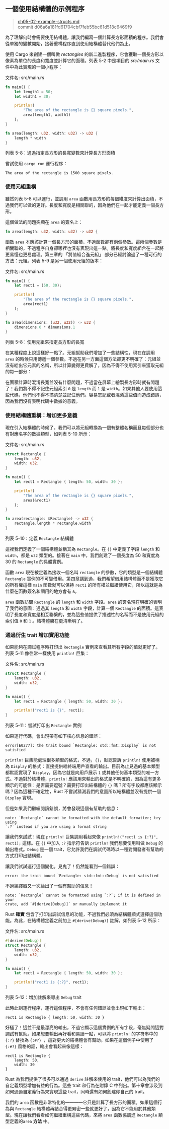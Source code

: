 ## 一個使用結構體的示例程序

> [ch05-02-example-structs.md](https://github.com/rust-lang/book/blob/master/second-edition/src/ch05-02-example-structs.md)
> <br>
> commit d06a6a181fd61704cbf7feb55bc61d518c6469f9

為了理解何時會需要使用結構體，讓我們編寫一個計算長方形面積的程序。我們會從單獨的變數開始，接著重構程序直到使用結構體替代他們為止。

使用 Cargo 來創建一個叫做 *rectangles* 的新二進製程序，它會獲取一個長方形以像素為單位的長度和寬度並計算它的面積。列表 5-2 中是項目的 *src/main.rs* 文件中為此實現的一個小程序：

<span class="filename">文件名: src/main.rs</span>

```rust
fn main() {
    let length1 = 50;
    let width1 = 30;

    println!(
        "The area of the rectangle is {} square pixels.",
        area(length1, width1)
    );
}

fn area(length: u32, width: u32) -> u32 {
    length * width
}
```

<span class="caption">列表 5-8：通過指定長方形的長寬變數來計算長方形面積</span>

嘗試使用 `cargo run` 運行程序：

```text
The area of the rectangle is 1500 square pixels.
```

### 使用元組重構

雖然列表 5-8 可以運行，並調用 `area` 函數用長方形的每個維度來計算出面積，不過我們可以做的更好。長度和寬度是相關聯的，因為他們在一起才能定義一個長方形。

這個做法的問題突顯在 `area` 的簽名上：

```rust
fn area(length: u32, width: u32) -> u32 {
```

函數 `area` 本應該計算一個長方形的面積，不過函數卻有兩個參數。這兩個參數是相關聯的，不過程序自身卻哪裡也沒有表現出這一點。將長度和寬度組合在一起將更易懂也更易處理。第三章的 「將值組合進元組」 部分已經討論過了一種可行的方法：元組。列表 5-9 是另一個使用元組的版本：

<span class="filename">文件名: src/main.rs</span>

```rust
fn main() {
    let rect1 = (50, 30);

    println!(
        "The area of the rectangle is {} square pixels.",
        area(rect1)
    );
}

fn area(dimensions: (u32, u32)) -> u32 {
    dimensions.0 * dimensions.1
}
```

<span class="caption">列表 5-8：使用元組來指定長方形的長寬</span>

在某種程度上說這樣好一點了。元組幫助我們增加了一些結構性，現在在調用 `area` 的時候只用傳遞一個參數。不過在另一方面這個方法卻更不明確了：元組並沒有給出它元素的名稱，所以計算變得更費解了，因為不得不使用索引來獲取元組的每一部分：

在面積計算時混淆長寬並沒有什麼問題，不過當在屏幕上繪製長方形時就有問題了！我們將不得不記住元組索引 `0` 是 `length` 而 `1` 是 `width`。如果其他人要使用這些代碼，他們也不得不搞清楚並記住他們。容易忘記或者混淆這些值而造成錯誤，因為我們沒有表明代碼中數據的意義。

### 使用結構體重構：增加更多意義

現在引入結構體的時候了。我們可以將元組轉換為一個有整體名稱而且每個部分也有對應名字的數據類型，如列表 5-10 所示：

<span class="filename">文件名: src/main.rs</span>

```rust
struct Rectangle {
    length: u32,
    width: u32,
}

fn main() {
    let rect1 = Rectangle { length: 50, width: 30 };

    println!(
        "The area of the rectangle is {} square pixels.",
        area(&rect1)
    );
}

fn area(rectangle: &Rectangle) -> u32 {
    rectangle.length * rectangle.width
}
```

<span class="caption">列表 5-10：定義 `Rectangle` 結構體</span>

這裡我們定義了一個結構體並稱其為 `Rectangle`。在 `{}` 中定義了字段 `length` 和 `width`，都是 `u32` 類型的。接著在 `main` 中，我們創建了一個長度為 50 和寬度為 30 的 `Rectangle` 的具體實例。

函數 `area` 現在被定義為接收一個名叫 `rectangle` 的參數，它的類型是一個結構體 `Rectangle` 實例的不可變借用。第四章講到過，我們希望借用結構體而不是獲取它的所有權這樣 `main` 函數就可以保持 `rect1` 的所有權並繼續使用它，所以這就是為什麼在函數簽名和調用的地方會有 `&`。

`area` 函數訪問 `Rectangle` 的 `length` 和 `width` 字段。`area` 的簽名現在明確的表明了我們的意圖：通過其 `length` 和 `width` 字段，計算一個 `Rectangle` 的面積。這表明了長度和寬度是相互聯繫的，並為這些值提供了描述性的名稱而不是使用元組的索引值 `0` 和 `1` 。結構體勝在更清晰明了。

### 通過衍生 trait 增加實用功能

如果能夠在調試程序時打印出 `Rectangle` 實例來查看其所有字段的值就更好了。列表 5-11 像往常一樣使用 `println!` 巨集：

<span class="filename">文件名: src/main.rs</span>

```rust
struct Rectangle {
    length: u32,
    width: u32,
}

fn main() {
    let rect1 = Rectangle { length: 50, width: 30 };

    println!("rect1 is {}", rect1);
}
```

<span class="caption">列表 5-11：嘗試打印出 `Rectangle` 實例</span>

如果運行代碼，會出現帶有如下核心信息的錯誤：

```text
error[E0277]: the trait bound `Rectangle: std::fmt::Display` is not satisfied
```

`println!` 巨集能處理很多類型的格式，不過，`{}`，默認告訴 `println!` 使用被稱為 `Display` 的格式：直接提供給終端用戶查看的輸出。目前為止見過的基本類型都默認實現了 `Display`，因為它就是向用戶展示 `1` 或其他任何基本類型的唯一方式。不過對於結構體，`println!` 應該用來輸出的格式是不明確的，因為這有更多顯示的可能性：是否需要逗號？需要打印出結構體的 `{}` 嗎？所有字段都應該顯示嗎？因為這種不確定性，Rust 不嘗試猜測我們的意圖所以結構體並沒有提供一個 `Display` 實現。

但是如果我們繼續閱讀錯誤，將會發現這個有幫助的信息：

```text
note: `Rectangle` cannot be formatted with the default formatter; try using
`:?` instead if you are using a format string
```

讓我們來試試！現在 `println!` 巨集調用看起來像 `println!("rect1 is {:?}", rect1);` 這樣。在 `{}` 中加入 `:?` 指示符告訴 `println!` 我們想要使用叫做 `Debug` 的輸出格式。`Debug` 是一個 trait，它允許我們在調試代碼時以一種對開發者有幫助的方式打印出結構體。

讓我們試試運行這個變化。見鬼了！仍然能看到一個錯誤：

```text
error: the trait bound `Rectangle: std::fmt::Debug` is not satisfied
```

不過編譯器又一次給出了一個有幫助的信息！

```text
note: `Rectangle` cannot be formatted using `:?`; if it is defined in your
crate, add `#[derive(Debug)]` or manually implement it
```

Rust **確實** 包含了打印出調試信息的功能，不過我們必須為結構體顯式選擇這個功能。為此，在結構體定義之前加上 `#[derive(Debug)]` 註解，如列表 5-12 所示：

<span class="filename">文件名: src/main.rs</span>

```rust
#[derive(Debug)]
struct Rectangle {
    length: u32,
    width: u32,
}

fn main() {
    let rect1 = Rectangle { length: 50, width: 30 };

    println!("rect1 is {:?}", rect1);
}
```

<span class="caption">列表 5-12：增加註解來導出 `Debug` trait </span>

此時此刻運行程序，運行這個程序，不會有任何錯誤並會出現如下輸出：

```text
rect1 is Rectangle { length: 50, width: 30 }
```

好極了！這並不是最漂亮的輸出，不過它顯示這個實例的所有字段，毫無疑問這對調試有幫助。如果想要輸出再好看和易讀一點，可以將 `println!` 的字符串中的 `{:?}` 替換為 `{:#?} `，這對更大的結構體會有幫助。如果在這個例子中使用了 `{:#?}` 風格的話，輸出會看起來像這樣：

```text
rect1 is Rectangle {
    length: 50,
    width: 30
}
```

Rust 為我們提供了很多可以通過 `derive` 註解來使用的 trait，他們可以為我們的自定義類型增加有益的行為。這些 trait 和行為在附錄 C 中列出。第十章會涉及到如何通過自定義行為來實現這些 trait，同時還有如何創建你自己的 trait。

我們的 `area` 函數是非常特化的————它只是計算了長方形的面積。如果這個行為與 `Rectangle` 結構體再結合得更緊密一些就更好了，因為它不能用於其他類型。現在讓我們看看如何繼續重構這些代碼，來將 `area` 函數協調進 `Rectangle` 類型定義的`area` **方法** 中。